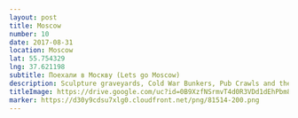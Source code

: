 ```yaml
---
layout: post
title: Moscow
number: 10
date: 2017-08-31
location: Moscow
lat: 55.754329
lng: 37.621198
subtitle: Поехали в Москву (Lets go Moscow)
description: Sculpture graveyards, Cold War Bunkers, Pub Crawls and the Kremlin!
titleImage: https://drive.google.com/uc?id=0B9XzfNSrmvT4d0R3VDd1dEhPbm8
marker: https://d30y9cdsu7xlg0.cloudfront.net/png/81514-200.png
---
```

